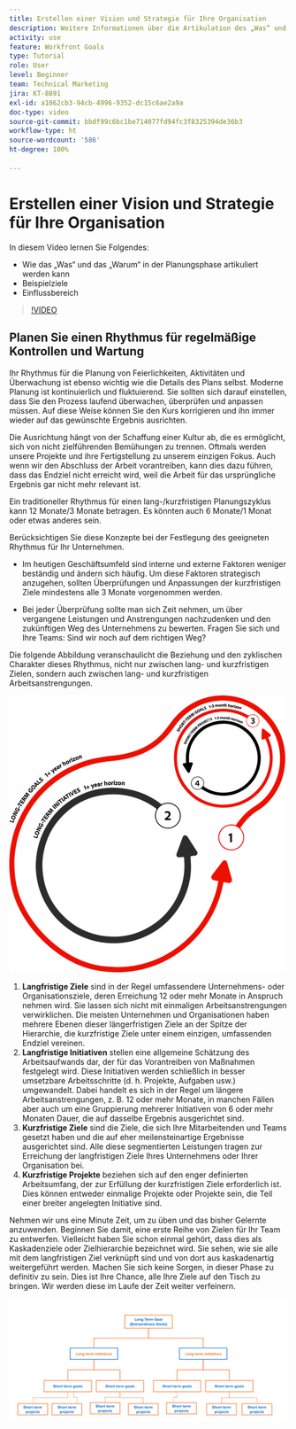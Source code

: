 ```yaml
---
title: Erstellen einer Vision und Strategie für Ihre Organisation
description: Weitere Informationen über die Artikulation des „Was“ und „Warum“ in der Planungsphase, Beispielziele und den Einflussbereich.
activity: use
feature: Workfront Goals
type: Tutorial
role: User
level: Beginner
team: Technical Marketing
jira: KT-8891
exl-id: a1062cb3-94cb-4996-9352-dc15c6ae2a9a
doc-type: video
source-git-commit: bbdf99c6bc1be714077fd94fc3f8325394de36b3
workflow-type: ht
source-wordcount: '586'
ht-degree: 100%

---
```


# Erstellen einer Vision und Strategie für Ihre Organisation

In diesem Video lernen Sie Folgendes:

* Wie das „Was“ und das „Warum“ in der Planungsphase artikuliert werden kann
* Beispielziele
* Einflussbereich

>[!VIDEO](https://video.tv.adobe.com/v/335185/?quality=12&learn=on&enablevpops=1)

## Planen Sie einen Rhythmus für regelmäßige Kontrollen und Wartung

Ihr Rhythmus für die Planung von Feierlichkeiten, Aktivitäten und Überwachung ist ebenso wichtig wie die Details des Plans selbst. Moderne Planung ist kontinuierlich und fluktuierend. Sie sollten sich darauf einstellen, dass Sie den Prozess laufend überwachen, überprüfen und anpassen müssen. Auf diese Weise können Sie den Kurs korrigieren und ihn immer wieder auf das gewünschte Ergebnis ausrichten.

Die Ausrichtung hängt von der Schaffung einer Kultur ab, die es ermöglicht, sich von nicht zielführenden Bemühungen zu trennen. Oftmals werden unsere Projekte und ihre Fertigstellung zu unserem einzigen Fokus. Auch wenn wir den Abschluss der Arbeit vorantreiben, kann dies dazu führen, dass das Endziel nicht erreicht wird, weil die Arbeit für das ursprüngliche Ergebnis gar nicht mehr relevant ist.

Ein traditioneller Rhythmus für einen lang-/kurzfristigen Planungszyklus kann 12 Monate/3 Monate betragen. Es könnten auch 6 Monate/1 Monat oder etwas anderes sein.

Berücksichtigen Sie diese Konzepte bei der Festlegung des geeigneten Rhythmus für Ihr Unternehmen.

* Im heutigen Geschäftsumfeld sind interne und externe Faktoren weniger beständig und ändern sich häufig. Um diese Faktoren strategisch anzugehen, sollten Überprüfungen und Anpassungen der kurzfristigen Ziele mindestens alle 3 Monate vorgenommen werden.

* Bei jeder Überprüfung sollte man sich Zeit nehmen, um über vergangene Leistungen und Anstrengungen nachzudenken und den zukünftigen Weg des Unternehmens zu bewerten. Fragen Sie sich und Ihre Teams: Sind wir noch auf dem richtigen Weg?

Die folgende Abbildung veranschaulicht die Beziehung und den zyklischen Charakter dieses Rhythmus, nicht nur zwischen lang- und kurzfristigen Zielen, sondern auch zwischen lang- und kurzfristigen Arbeitsanstrengungen.

![Grafik eines strategischen Ausführungszyklus](assets/02-workfront-goals-strategic-execution-cycle.png)

1. **Langfristige Ziele** sind in der Regel umfassendere Unternehmens- oder Organisationsziele, deren Erreichung 12 oder mehr Monate in Anspruch nehmen wird. Sie lassen sich nicht mit einmaligen Arbeitsanstrengungen verwirklichen. Die meisten Unternehmen und Organisationen haben mehrere Ebenen dieser längerfristigen Ziele an der Spitze der Hierarchie, die kurzfristige Ziele unter einem einzigen, umfassenden Endziel vereinen.
1. **Langfristige Initiativen** stellen eine allgemeine Schätzung des Arbeitsaufwands dar, der für das Vorantreiben von Maßnahmen festgelegt wird. Diese Initiativen werden schließlich in besser umsetzbare Arbeitsschritte (d. h. Projekte, Aufgaben usw.) umgewandelt. Dabei handelt es sich in der Regel um längere Arbeitsanstrengungen, z. B. 12 oder mehr Monate, in manchen Fällen aber auch um eine Gruppierung mehrerer Initiativen von 6 oder mehr Monaten Dauer, die auf dasselbe Ergebnis ausgerichtet sind.
1. **Kurzfristige Ziele** sind die Ziele, die sich Ihre Mitarbeitenden und Teams gesetzt haben und die auf eher meilensteinartige Ergebnisse ausgerichtet sind. Alle diese segmentierten Leistungen tragen zur Erreichung der langfristigen Ziele Ihres Unternehmens oder Ihrer Organisation bei.
1. **Kurzfristige Projekte** beziehen sich auf den enger definierten Arbeitsumfang, der zur Erfüllung der kurzfristigen Ziele erforderlich ist. Dies können entweder einmalige Projekte oder Projekte sein, die Teil einer breiter angelegten Initiative sind.

<!--
Your turn graphic
-->

Nehmen wir uns eine Minute Zeit, um zu üben und das bisher Gelernte anzuwenden. Beginnen Sie damit, eine erste Reihe von Zielen für Ihr Team zu entwerfen. Vielleicht haben Sie schon einmal gehört, dass dies als Kaskadenziele oder Zielhierarchie bezeichnet wird. Sie sehen, wie sie alle mit dem langfristigen Ziel verknüpft sind und von dort aus kaskadenartig weitergeführt werden. Machen Sie sich keine Sorgen, in dieser Phase zu definitiv zu sein. Dies ist Ihre Chance, alle Ihre Ziele auf den Tisch zu bringen. Wir werden diese im Laufe der Zeit weiter verfeinern.

![Eine Grafik zur Zuordnung von kurzfristigen und langfristigen Zielen](assets/03-workfront-goals-goal-mapping.png)
